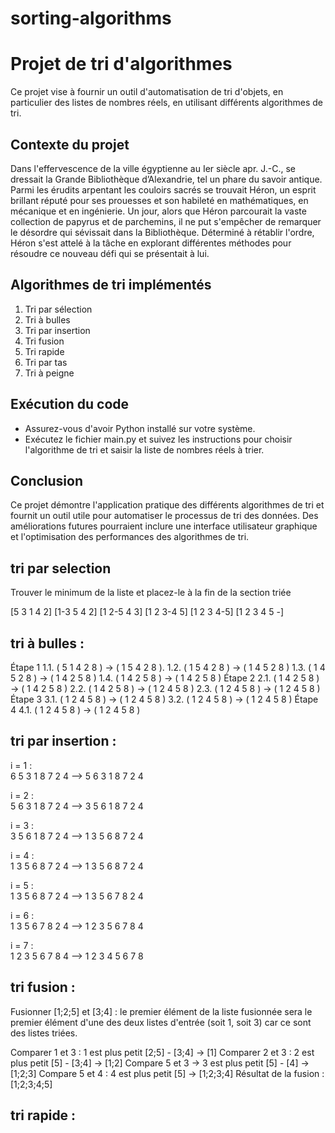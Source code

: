 # sorting-algorithms

# Projet de tri d'algorithmes

Ce projet vise à fournir un outil d'automatisation de tri d'objets, en particulier des listes de nombres réels, en utilisant différents algorithmes de tri.

## Contexte du projet

Dans l'effervescence de la ville égyptienne au Ier siècle apr. J.-C., se dressait la Grande Bibliothèque d’Alexandrie, tel un phare du savoir antique. Parmi les érudits arpentant les couloirs sacrés se trouvait Héron, un esprit brillant réputé pour ses prouesses et son habileté en mathématiques, en mécanique et en ingénierie. Un jour, alors que Héron parcourait la vaste collection de papyrus et de parchemins, il ne put s'empêcher de remarquer le désordre qui sévissait dans la Bibliothèque. Déterminé à rétablir l'ordre, Héron s'est attelé à la tâche en explorant différentes méthodes pour résoudre ce nouveau défi qui se présentait à lui.

## Algorithmes de tri implémentés

1. Tri par sélection
2. Tri à bulles
3. Tri par insertion
4. Tri fusion
5. Tri rapide
6. Tri par tas
7. Tri à peigne

## Exécution du code

- Assurez-vous d'avoir Python installé sur votre système.
- Exécutez le fichier main.py et suivez les instructions pour choisir l'algorithme de tri et saisir la liste de nombres réels à trier.

## Conclusion

Ce projet démontre l'application pratique des différents algorithmes de tri et fournit un outil utile pour automatiser le processus de tri des données. Des améliorations futures pourraient inclure une interface utilisateur graphique et l'optimisation des performances des algorithmes de tri.

## tri par selection

Trouver le minimum de la liste et placez-le  à la fin de la section triée

[5 3 1 4 2]
[1-3 5 4 2]
[1 2-5 4 3]
[1 2 3-4 5]
[1 2 3 4-5]
[1 2 3 4 5 -]


## tri à bulles :
Étape 1
1.1. ( 5 1 4 2 8 ) → ( 1 5 4 2 8 ). 
1.2. ( 1 5 4 2 8 ) → ( 1 4 5 2 8 )
1.3. ( 1 4 5 2 8 ) → ( 1 4 2 5 8 )
1.4. ( 1 4 2 5 8 ) → ( 1 4 2 5 8 )
Étape 2
2.1. ( 1 4 2 5 8 ) → ( 1 4 2 5 8 )
2.2. ( 1 4 2 5 8 ) → ( 1 2 4 5 8 )
2.3. ( 1 2 4 5 8 ) → ( 1 2 4 5 8 )
Étape 3
3.1. ( 1 2 4 5 8 ) → ( 1 2 4 5 8 )
3.2. ( 1 2 4 5 8 ) → ( 1 2 4 5 8 )
Étape 4
4.1. ( 1 2 4 5 8 ) → ( 1 2 4 5 8 )

## tri par insertion :

i = 1 : 	
6	5	3	1	8	7	2	4 ⟶  5	6	3	1	8	7	2	4
 	
i = 2 : 	
5	6	3	1	8	7	2	4  ⟶ 3	5	6	1	8	7	2	4
 	
i = 3 : 	
3	5	6	1	8	7	2	4  ⟶  1	3	5	6	8	7	2	4
	
i = 4 : 	
1	3	5	6	8	7	2	4  ⟶ 1	3	5	6	8	7	2	4
 	
i = 5 : 	
1	3	5	6	8	7	2	4 ⟶  1	3	5	6	7	8	2	4
	
i = 6 : 	
1	3	5	6	7	8	2	4  ⟶  1	 2	3	5	6	7	8	4	 

i = 7 : 	
1	2	3	5	6	7	8	4   ⟶  1	2	3	4	5	6	7	8

## tri fusion :

Fusionner [1;2;5] et [3;4] : le premier élément de la liste fusionnée sera le premier élément d'une des deux listes d'entrée (soit 1, soit 3) car ce sont des listes triées.

Comparer 1 et 3 : 1 est plus petit
[2;5] - [3;4] → [1]
Comparer 2 et 3 : 2 est plus petit
[5] - [3;4] → [1;2]
Compare 5 et 3 → 3 est plus petit
[5] - [4] → [1;2;3]
Compare 5 et 4 : 4 est plus petit
[5] → [1;2;3;4]
Résultat de la fusion :
[1;2;3;4;5]

## tri rapide :

 	

